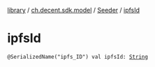 [library](../../index.md) / [ch.decent.sdk.model](../index.md) / [Seeder](index.md) / [ipfsId](./ipfs-id.md)

# ipfsId

`@SerializedName("ipfs_ID") val ipfsId: `[`String`](https://kotlinlang.org/api/latest/jvm/stdlib/kotlin/-string/index.html)